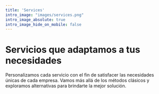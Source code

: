 ```yaml
---
title: 'Services'
intro_image: "images/services.png"
intro_image_absolute: true
intro_image_hide_on_mobile: false
---
```


# Servicios que adaptamos a tus necesidades

Personalizamos cada servicio con el fin de satisfacer las necesidades únicas de cada empresa. Vamos más allá de los métodos clásicos y exploramos alternativas para brindarte la mejor solución. 